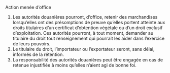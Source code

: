 Action menée d’office
1) Les autorités douanières pourront, d’office, retenir des marchandises lorsqu’elles ont des
présomptions de preuve qu’elles portent atteinte aux droits titulaires d’un certificat
d’obtention végétale ou d’un droit exclusif d’exploitation. Ces autorités pourront, à tout
moment, demander au titulaire du droit tout renseignement qui pourrait les aider dans
l’exercice de leurs pouvoirs.
2) Le titulaire du droit, l’importateur ou l’exportateur seront, sans délai, informés de la
rétention.
3) La responsabilité des autorités douanières peut être engagée en cas de retenue
injustifiée à moins qu’elles n’aient agi de bonne foi.